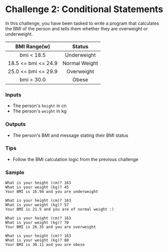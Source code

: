 # Challenge 2: Conditional Statements
In this challenge, you have been tasked to write a program that calculates the BMI of the person and tells them whether they are overweight or underweight. 

| BMI Range(w) 			| Status			|
|:-------------------:|:-------------:|
|bmi < 18.5				| Underweight 	|
|18.5 <= bmi <= 24.9	| Normal Weight	|
|25.0 <= bmi <= 29.9	| Overweight		|
|bmi > 30.0				| Obese			|

### Inputs
- The person's ```height``` in cn
- The person's ```weight``` in kg

### Outputs
- The person's BMI and message stating their BMI status

### Tips
- Follow the BMI calculation logic from the previous challenge

### Sample
```
What is your height (cm)? 163
What is your weight (kg)? 45
Your BMI is 16.94 and you are underweight
```
```
What is your height (cm)? 163
What is your weight (kg)? 57
Your BMI is 21.5 and you are of normal weight :)
```
```
What is your height (cm)? 163
What is your weight (kg)? 70
Your BMI is 26.35 and you are overweight
```
```
What is your height (cm)? 163
What is your weight (kg)? 80
Your BMI is 30.11 and you are obese
```
